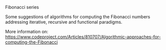 Fibonacci series

Some suggestions of algorithms for computing the Fibonacci numbers addressing iterative, recursive and functional paradigms.

More information on:
https://www.codeproject.com/Articles/810707/Algorithmic-approaches-for-computing-the-Fibonacci
